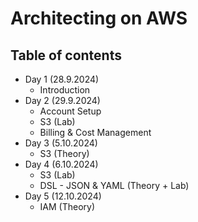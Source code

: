 # Architecting on AWS

## Table of contents

- Day 1 (28.9.2024)
  - Introduction
- Day 2 (29.9.2024)
  - Account Setup
  - S3 (Lab)
  - Billing & Cost Management
- Day 3 (5.10.2024)
  - S3 (Theory)
- Day 4 (6.10.2024)
  - S3 (Lab)
  - DSL - JSON & YAML (Theory + Lab)
- Day 5 (12.10.2024)
  - IAM (Theory)
